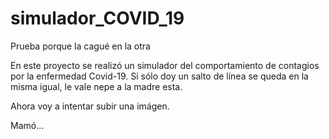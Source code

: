 # simulador_COVID_19
Prueba porque la cagué en la otra

En este proyecto se realizó un simulador del comportamiento de contagios por la enfermedad Covid-19.
Si sólo doy un salto de línea se queda en la misma igual, le vale nepe a la madre esta.

Ahora voy a intentar subir una imágen.

Mamó...
